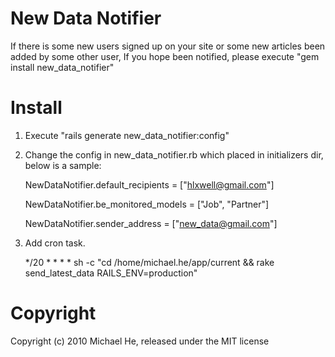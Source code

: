 New Data Notifier
===============

If there is some new users signed up on your site or some new articles been added by some other user, If you hope been notified, please execute "gem install new_data_notifier"

Install
=======

1. Execute "rails generate new_data_notifier:config"

2. Change the config in new_data_notifier.rb which placed in initializers dir, below is a sample:

    NewDataNotifier.default_recipients = ["hlxwell@gmail.com"]

    NewDataNotifier.be_monitored_models = ["Job", "Partner"]

    NewDataNotifier.sender_address = ["new_data@gmail.com"]

3. Add cron task.

    */20 * * * * sh -c "cd /home/michael.he/app/current && rake send_latest_data RAILS_ENV=production"


Copyright
=========
Copyright (c) 2010 Michael He, released under the MIT license